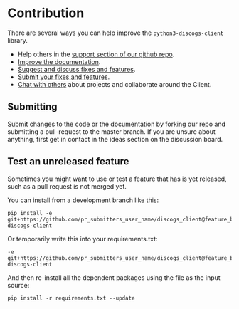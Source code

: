 # Contribution

There are several ways you can help improve the `python3-discogs-client` library.

- Help others in the [support section of our github repo](
  https://github.com/joalla/discogs_client/discussions/categories/support).
- [Improve the documentation](
  https://github.com/joalla/discogs_client/tree/master/docs).
- [Suggest and discuss fixes and features](
  https://github.com/joalla/discogs_client/discussions/categories/ideas).
- [Submit your fixes and features](#submitting).
- [Chat with others](
  https://github.com/joalla/discogs_client/discussions/categories/projects)
  about projects and collaborate around the Client.


## Submitting

Submit changes to the code or the documentation by forking our repo and submitting a pull-request to the master branch. If you are unsure about anything, first get in contact in the ideas section on the discussion board.


## Test an unreleased feature

Sometimes you might want to use or test a feature that has is yet released, such as a pull request is not merged yet.

You can install from a development branch like this:

```
pip install -e git+https://github.com/pr_submitters_user_name/discogs_client@feature_branch_name#egg=python3-discogs-client
```

Or temporarily write this into your requirements.txt:

```
-e git+https://github.com/pr_submitters_user_name/discogs_client@feature_branch_name#egg=python3-discogs-client
```

And then re-install all the dependent packages using the file as the input
source:
```
pip install -r requirements.txt --update
```
